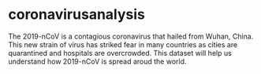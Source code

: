 # coronavirusanalysis
The 2019-nCoV is a contagious coronavirus that hailed from Wuhan, China. This new strain of virus has striked fear in many countries as cities are quarantined and hospitals are overcrowded. This dataset will help us understand how 2019-nCoV is spread aroud the world.
